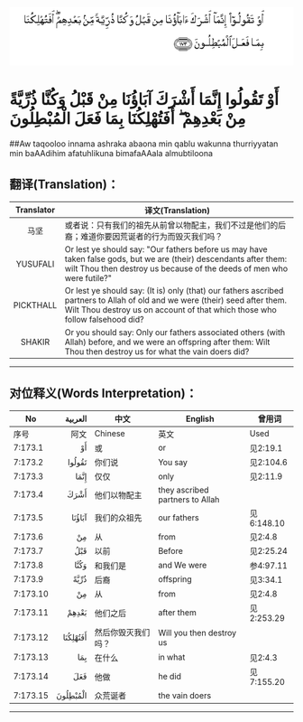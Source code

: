 ![007:173](images/007_173.gif)

# أَوْ تَقُولُوا إِنَّمَا أَشْرَكَ آبَاؤُنَا مِنْ قَبْلُ وَكُنَّا ذُرِّيَّةً مِنْ بَعْدِهِمْ ۖ أَفَتُهْلِكُنَا بِمَا فَعَلَ الْمُبْطِلُونَ 

##Aw taqooloo innama ashraka abaona min qablu wakunna thurriyyatan min baAAdihim afatuhlikuna bimafaAAala almubtiloona 

## 翻译(Translation)：

| Translator | 译文(Translation)                                            |
| :--------: | ------------------------------------------------------------ |
|    马坚    | 或者说：只有我们的祖先从前曾以物配主，我们不过是他们的后裔；难道你要因荒诞者的行为而毁灭我们吗？ |
|  YUSUFALI  | Or lest ye should say: "Our fathers before us may have taken false gods, but we are (their) descendants after them: wilt Thou then destroy us because of the deeds of men who were futile?" |
| PICKTHALL  | Or lest ye should say: (It is) only (that) our fathers ascribed partners to Allah of old and we were (their) seed after them. Wilt Thou destroy us on account of that which those who follow falsehood did? |
|   SHAKIR   | Or you should say: Only our fathers associated others (with Allah) before, and we were an offspring after them: Wilt Thou then destroy us for what the vain doers did? |

---

## 对位释义(Words Interpretation)：

| No   | العربية | 中文    | English | 曾用词 |
| ---- | ------: | ------- | ------- | ------ |
| 序号 |    阿文 | Chinese | 英文    | Used   |
| 7:173.1  | أَوْ       | 或                 | or                              | 见2:19.1   |
| 7:173.2  | تَقُولُوا   | 你们说             | You say                         | 见2:104.6  |
| 7:173.3  | إِنَّمَا     | 仅仅               | only                            | 见2:11.9   |
| 7:173.4  | أَشْرَكَ     | 他们以物配主       | they ascribed partners to Allah |            |
| 7:173.5  | آبَاؤُنَا   | 我们的众祖先       | our fathers                     | 见6:148.10 |
| 7:173.6  | مِنْ       | 从                 | from                            | 见2:4.8    |
| 7:173.7  | قَبْلُ      | 以前               | Before                          | 见2:25.24  |
| 7:173.8  | وَكُنَّا     | 和我们是           | and We were                     | 参4:97.11  |
| 7:173.9  | ذُرِّيَّةً     | 后裔               | offspring                       | 见3:34.1   |
| 7:173.10 | مِنْ       | 从                 | from                            | 见2:4.8    |
| 7:173.11 | بَعْدِهِمْ    | 他们之后           | after them                      | 见2:253.29 |
| 7:173.12 | أَفَتُهْلِكُنَا | 然后你毁灭我们吗？ | Will you then destroy us        |            |
| 7:173.13 | بِمَا      | 在什么             | in what                         | 见2:4.3    |
| 7:173.14 | فَعَلَ      | 他做               | he did                          | 见7:155.20 |
| 7:173.15 | الْمُبْطِلُونَ | 众荒诞者           | the vain doers                  |            |

---